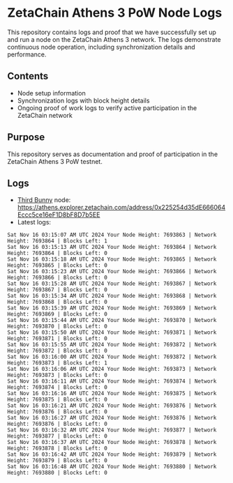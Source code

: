 # ZetaChain Athens 3 PoW Node Logs
This repository contains logs and proof that we have successfully set up and run a node on the ZetaChain Athens 3 network. The logs demonstrate continuous node operation, including synchronization details and performance.

## Contents
- Node setup information
- Synchronization logs with block height details
- Ongoing proof of work logs to verify active participation in the ZetaChain network

## Purpose
This repository serves as documentation and proof of participation in the ZetaChain Athens 3 PoW testnet.

## Logs

- [Third Bunny](https://thirdbunny.xyz/) node: https://athens.explorer.zetachain.com/address/0x225254d35dE666064Eccc5ce16eF1D8bF8D7b5EE
- Latest logs:
```
Sat Nov 16 03:15:07 AM UTC 2024 Your Node Height: 7693863 | Network Height: 7693864 | Blocks Left: 1
Sat Nov 16 03:15:13 AM UTC 2024 Your Node Height: 7693864 | Network Height: 7693864 | Blocks Left: 0
Sat Nov 16 03:15:18 AM UTC 2024 Your Node Height: 7693865 | Network Height: 7693865 | Blocks Left: 0
Sat Nov 16 03:15:23 AM UTC 2024 Your Node Height: 7693866 | Network Height: 7693866 | Blocks Left: 0
Sat Nov 16 03:15:28 AM UTC 2024 Your Node Height: 7693867 | Network Height: 7693867 | Blocks Left: 0
Sat Nov 16 03:15:34 AM UTC 2024 Your Node Height: 7693868 | Network Height: 7693868 | Blocks Left: 0
Sat Nov 16 03:15:39 AM UTC 2024 Your Node Height: 7693869 | Network Height: 7693869 | Blocks Left: 0
Sat Nov 16 03:15:44 AM UTC 2024 Your Node Height: 7693870 | Network Height: 7693870 | Blocks Left: 0
Sat Nov 16 03:15:50 AM UTC 2024 Your Node Height: 7693871 | Network Height: 7693871 | Blocks Left: 0
Sat Nov 16 03:15:55 AM UTC 2024 Your Node Height: 7693872 | Network Height: 7693872 | Blocks Left: 0
Sat Nov 16 03:16:00 AM UTC 2024 Your Node Height: 7693872 | Network Height: 7693873 | Blocks Left: 1
Sat Nov 16 03:16:06 AM UTC 2024 Your Node Height: 7693873 | Network Height: 7693873 | Blocks Left: 0
Sat Nov 16 03:16:11 AM UTC 2024 Your Node Height: 7693874 | Network Height: 7693874 | Blocks Left: 0
Sat Nov 16 03:16:16 AM UTC 2024 Your Node Height: 7693875 | Network Height: 7693875 | Blocks Left: 0
Sat Nov 16 03:16:21 AM UTC 2024 Your Node Height: 7693876 | Network Height: 7693876 | Blocks Left: 0
Sat Nov 16 03:16:27 AM UTC 2024 Your Node Height: 7693876 | Network Height: 7693876 | Blocks Left: 0
Sat Nov 16 03:16:32 AM UTC 2024 Your Node Height: 7693877 | Network Height: 7693877 | Blocks Left: 0
Sat Nov 16 03:16:37 AM UTC 2024 Your Node Height: 7693878 | Network Height: 7693878 | Blocks Left: 0
Sat Nov 16 03:16:42 AM UTC 2024 Your Node Height: 7693879 | Network Height: 7693879 | Blocks Left: 0
Sat Nov 16 03:16:48 AM UTC 2024 Your Node Height: 7693880 | Network Height: 7693880 | Blocks Left: 0
```
